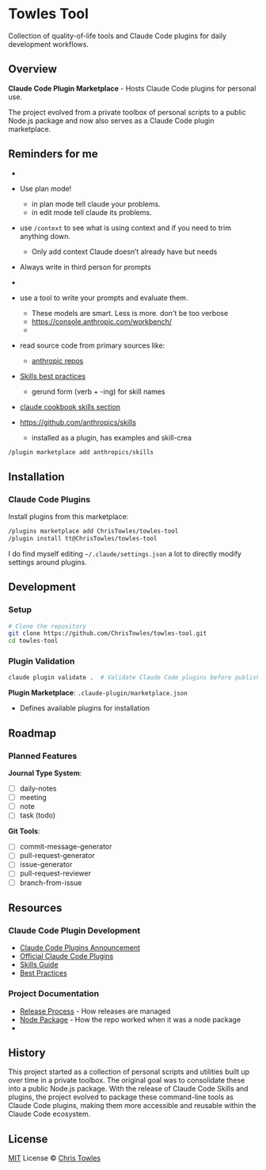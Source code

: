 # Towles Tool

Collection of quality-of-life tools and Claude Code plugins for daily development workflows.

## Overview

**Claude Code Plugin Marketplace** - Hosts Claude Code plugins for personal use.

The project evolved from a private toolbox of personal scripts to a public Node.js package and now also serves as a Claude Code plugin marketplace.

## Reminders for me

- 
- Use plan mode!
  - in plan mode tell claude your problems.
  - in edit mode tell claude its problems.
- use `/context` to see what is using context and if you need to trim anything down.
  - Only add context Claude doesn’t already have but needs
- Always write in third person for prompts
- 
- use a tool to write your prompts and evaluate them.
  - These models are smart. Less is more. don't be too verbose
  - https://console.anthropic.com/workbench/
  - 
- read source code from primary sources like:
  - [anthropic repos](https://github.com/anthropics)
- [Skills best practices](https://docs.claude.com/en/docs/agents-and-tools/agent-skills/best-practices#core-principles)
  - gerund form (verb + -ing) for skill names
- [claude cookbook skills section](https://github.com/anthropics/claude-cookbooks/tree/main/skills)

- https://github.com/anthropics/skills
  - installed as a plugin, has examples and skill-crea

```bash
/plugin marketplace add anthropics/skills
```

## Installation

### Claude Code Plugins

Install plugins from this marketplace:

```bash
/plugins marketplace add ChrisTowles/towles-tool
/plugin install tt@ChrisTowles/towles-tool
```

I do find myself editing `~/.claude/settings.json` a lot to directly modify settings around plugins.


## Development

### Setup

```bash
# Clone the repository
git clone https://github.com/ChrisTowles/towles-tool.git
cd towles-tool

```

### Plugin Validation

```bash
claude plugin validate .  # Validate Claude Code plugins before publishing
```

**Plugin Marketplace**: `.claude-plugin/marketplace.json`
- Defines available plugins for installation


## Roadmap

### Planned Features

**Journal Type System**:
- [ ] daily-notes
- [ ] meeting
- [ ] note
- [ ] task (todo)

**Git Tools**:
- [ ] commit-message-generator
- [ ] pull-request-generator
- [ ] issue-generator
- [ ] pull-request-reviewer
- [ ] branch-from-issue

## Resources

### Claude Code Plugin Development

- [Claude Code Plugins Announcement](https://www.anthropic.com/news/claude-code-plugins)
- [Official Claude Code Plugins](https://github.com/anthropics/claude-code/tree/main/plugins)
- [Skills Guide](https://docs.claude.com/en/api/skills-guide)
- [Best Practices](https://docs.claude.com/en/docs/agents-and-tools/agent-skills/best-practices)

### Project Documentation

- [Release Process](docs/release-process.md) - How releases are managed
- [Node Package](./docs/node-package.md) - How the repo worked when it was a node package
- 
## History

This project started as a collection of personal scripts and utilities built up over time in a private toolbox. The original goal was to consolidate these into a public Node.js package. With the release of Claude Code Skills and plugins, the project evolved to package these command-line tools as Claude Code plugins, making them more accessible and reusable within the Claude Code ecosystem.

## License

[MIT](./LICENSE) License © [Chris Towles](https://github.com/ChrisTowles)
